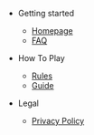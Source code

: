 * Getting started

  * [Homepage](README.md)
  * [FAQ](faq.md)

* How To Play

  * [Rules](rules.md)
  * [Guide](guide.md)

* Legal

  * [Privacy Policy](privacy.md)
